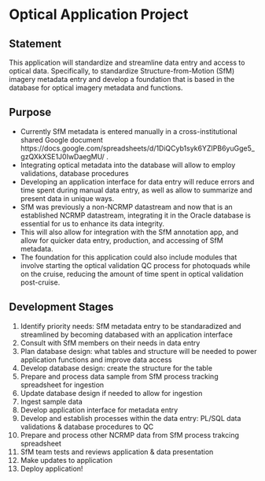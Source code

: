 # Optical Application Project

## Statement
This application will standardize and streamline data entry and access to optical data. Specifically, to standardize Structure-from-Motion (SfM) imagery metadata entry and develop a foundation that is based in the database for optical imagery metadata and functions.

## Purpose
<ul>
<li></l>Currently SfM metadata is entered manually in a cross-institutional shared Google document https://docs.google.com/spreadsheets/d/1DiQCyb1syk6YZIPB6yuGge5_gzQXkXSE1J0IwDaegMU/ .</li>
<li> Integrating optical metadata into the database will allow to employ validations, database procedures </li>
<li> Developing an application interface for data entry will reduce errors and time spent during manual data entry, as well as allow to summarize and present data in unique ways. </li>
<li> SfM was previously a non-NCRMP datastream and now that is an established NCRMP datastream, integrating it in the Oracle database is essential for us to enhance its data integrity.</li>
<li> This will also allow for integration with the SfM annotation app, and allow for quicker data entry, production, and accessing of SfM metadata.</li>
<li> The foundation for this application could also include modules that involve starting the optical validation QC process for photoquads while on the cruise, reducing the amount of time spent in optical validation post-cruise.</li>
</ul>

## Development Stages
1. Identify priority needs: SfM metadata entry to be standaradized and streamlined by becoming databased with an application interface
2. Consult with SfM members on their needs in data entry
3. Plan database design: what tables and structure will be needed to power application functions and improve data access
4. Develop database design: create the structure for the table
5. Prepare and process data sample from SfM process tracking spreadsheet for ingestion
6. Update database design if needed to allow for ingestion
8. Ingest sample data
7. Develop application interface for metadata entry
8. Develop and establish processes within the data entry: PL/SQL data validations &  database procedures to QC
10. Prepare and process other NCRMP data from SfM process trakcing spreadsheet
11. SfM team tests and reviews application & data presentation
12. Make updates to application
13. Deploy application!

